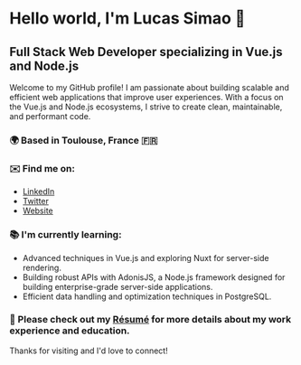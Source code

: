 # Hello world, I'm Lucas Simao 👋

## Full Stack Web Developer specializing in Vue.js and Node.js

Welcome to my GitHub profile! I am passionate about building scalable and efficient web applications that improve user experiences. With a focus on the Vue.js and Node.js ecosystems, I strive to create clean, maintainable, and performant code.

### 🌍 Based in Toulouse, France 🇫🇷

### ✉️ Find me on:
- [LinkedIn](https://www.linkedin.com/in/lucas-simao-925b1b185/)
- [Twitter](https://twitter.com/SiiiiLuuuu)
- [Website](https://yourblog.com)

### 📚 I'm currently learning:
- Advanced techniques in Vue.js and exploring Nuxt for server-side rendering.
- Building robust APIs with AdonisJS, a Node.js framework designed for building enterprise-grade server-side applications.
- Efficient data handling and optimization techniques in PostgreSQL.

### 📄 Please check out my [Résumé](https://yourwebsite.com/resume.pdf) for more details about my work experience and education.

Thanks for visiting and I'd love to connect!
